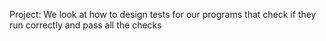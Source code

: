 Project: We look at how to design tests for our programs that check if they run correctly and pass all the checks
